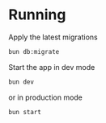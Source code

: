 # Running

Apply the latest migrations

```sh
bun db:migrate
```

Start the app in dev mode

```sh
bun dev
```

or in production mode

```sh
bun start
```

